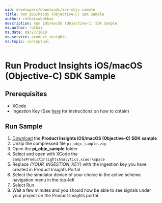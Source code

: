 ```yaml
---
uid: developers/downloads/ios-objc-sample
title: Run iOS/macOS (Objective-C) SDK Sample
author: ruthaisabokhae
description: Run iOS/macOS (Objective-C) SDK Sample
ms.author: ruthai
ms.date: 09/27/2019
ms.service: product-insights
ms.topic: conceptual
---
```


# Run Product Insights iOS/macOS (Objective-C) SDK Sample
## Prerequisites
- XCode
- Ingestion Key (See [here](ios-objc.md) for instructions on how to obtain)

## Run Sample
1. [Download](https://download.pi.dynamics.com/sdk/ProductInsightsSamples/pi_objc_sample.zip) the **Product Insights iOS/macOS (Objective-C) SDK sample**
2. Unzip the compressed file `pi_objc_sample.zip`
3. Open the **pi_objc_sample** folder
4. Select and open with XCode the `SampleProductInsightsAnalytics.xcworkspace`
5. Replace *{YOUR_INGESTION_KEY}* with the ingestion key you have created in Product Insights Portal
6. Select the simulator device of your choice in the active schema navigation menu in the top-left
7. Select Run
8. Wait a few minutes and you should now be able to see signals under your project on the Product Insights portal.
